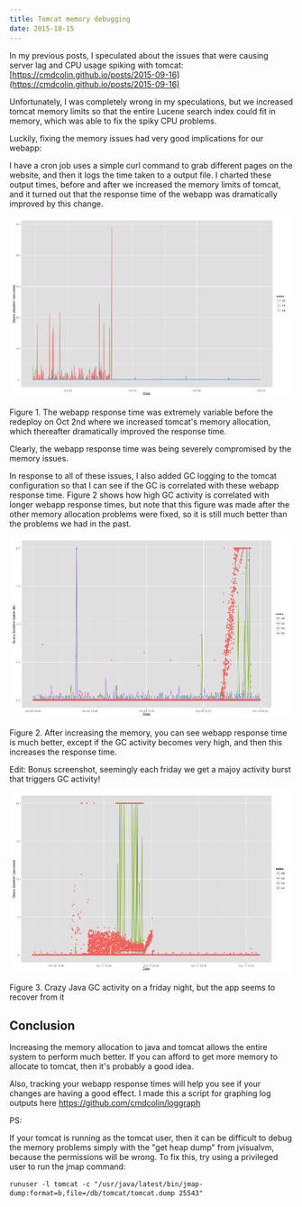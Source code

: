 ```yaml
---
title: Tomcat memory debugging
date: 2015-10-15
---
```


In my previous posts, I speculated about the issues that were causing server lag
and CPU usage spiking with tomcat:
[https://cmdcolin.github.io/posts/2015-09-16](https://cmdcolin.github.io/posts/2015-09-16)

Unfortunately, I was completely wrong in my speculations, but we increased
tomcat memory limits so that the entire Lucene search index could fit in memory,
which was able to fix the spiky CPU problems.

Luckily, fixing the memory issues had very good implications for our webapp:

I have a cron job uses a simple curl command to grab different pages on the
website, and then it logs the time taken to a output file. I charted these
output times, before and after we increased the memory limits of tomcat, and it
turned out that the response time of the webapp was dramatically improved by
this change.

![](/media/131229569383_0.png)

Figure 1. The webapp response time was extremely variable before the redeploy on
Oct 2nd where we increased tomcat's memory allocation, which thereafter
dramatically improved the response time.

Clearly, the webapp response time was being severely compromised by the memory
issues.

In response to all of these issues, I also added GC logging to the tomcat
configuration so that I can see if the GC is correlated with these webapp
response time. Figure 2 shows how high GC activity is correlated with longer
webapp response times, but note that this figure was made after the other memory
allocation problems were fixed, so it is still much better than the problems we
had in the past.

![](/media/131229569383_1.png)

Figure 2. After increasing the memory, you can see webapp response time is much
better, except if the GC activity becomes very high, and then this increases the
response time.

Edit: Bonus screenshot, seemingly each friday we get a majoy activity burst that
triggers GC activity!

![](/media/131229569383_2.png)

Figure 3. Crazy Java GC activity on a friday night, but the app seems to recover
from it

## Conclusion

Increasing the memory allocation to java and tomcat allows the entire system to
perform much better. If you can afford to get more memory to allocate to tomcat,
then it's probably a good idea.

Also, tracking your webapp response times will help you see if your changes are
having a good effect. I made this a script for graphing log outputs here
https://github.com/cmdcolin/loggraph

PS:

If your tomcat is running as the tomcat user, then it can be difficult to debug
the memory problems simply with the "get heap dump" from jvisualvm, because the
permissions will be wrong. To fix this, try using a privileged user to run the
jmap command:

    runuser -l tomcat -c "/usr/java/latest/bin/jmap-dump:format=b,file=/db/tomcat/tomcat.dump 25543"
